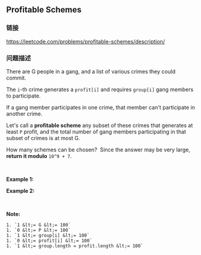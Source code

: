## Profitable Schemes  
### 链接  
https://leetcode.com/problems/profitable-schemes/description/  
### 问题描述
There are G people in a gang, and a list of various crimes they could commit.

The `i`-th crime generates a `profit[i]` and requires `group[i]` gang members to participate.

If a gang member participates in one crime, that member can&#39;t participate in another crime.

Let&#39;s call a **profitable&nbsp;scheme**&nbsp;any subset of these crimes that generates at least `P` profit, and the total number of gang members participating in that subset of crimes is at most G.

How many schemes can be chosen?&nbsp; Since the answer may be very&nbsp;large, **return it modulo** `10^9 + 7`.

&nbsp;

**Example 1:**

**Example 2:**

&nbsp;

**Note:**

	1. `1 &lt;= G &lt;= 100`
	1. `0 &lt;= P &lt;= 100`
	1. `1 &lt;= group[i] &lt;= 100`
	1. `0 &lt;= profit[i] &lt;= 100`
	1. `1 &lt;= group.length = profit.length &lt;= 100`
